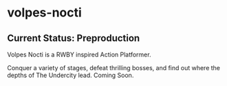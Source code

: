 # volpes-nocti

## Current Status: Preproduction
Volpes Nocti is a RWBY inspired Action Platformer.

Conquer a variety of stages, defeat thrilling bosses, and find out where the depths of The Undercity lead.
Coming Soon.